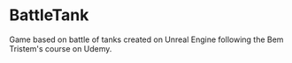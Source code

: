 # BattleTank
Game based on battle of tanks created on Unreal Engine following the Bem Tristem's course on Udemy.
